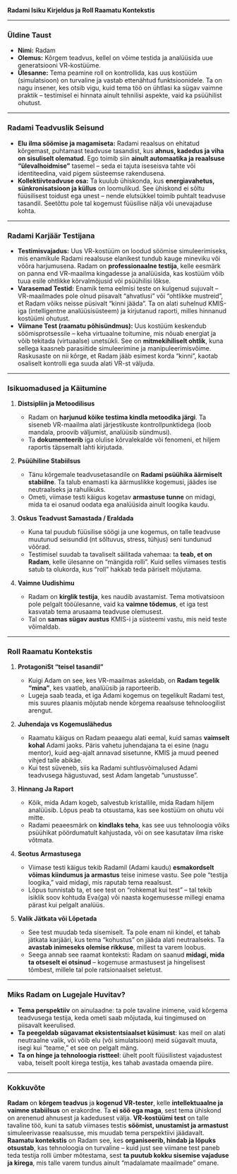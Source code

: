 


**Radami Isiku Kirjeldus ja Roll Raamatu Kontekstis**

---

### **Üldine Taust**

- **Nimi:** Radam  
- **Olemus:** Kõrgem teadvus, kellel on võime testida ja analüüsida uue generatsiooni VR-kostüüme.  
- **Ülesanne:** Tema peamine roll on kontrollida, kas uus kostüüm (simulatsioon) on turvaline ja vastab ettenähtud funktsioonidele. Ta on nagu insener, kes otsib vigu, kuid tema töö on ühtlasi ka sügav vaimne praktik – testimisel ei hinnata ainult tehnilisi aspekte, vaid ka psüühilist ohutust.  

---

### **Radami Teadvuslik Seisund**

- **Elu ilma söömise ja magamiseta:** Radami reaalsus on ehitatud kõrgemast, puhtamast teadvuse tasandist, kus **ahnus, kadedus ja viha on sisuliselt olematud**. Ego toimib siin **ainult automaatika ja reaalsuse “ülevalhoidmise”** tasemel – seda ei tajuta iseseisva tahte või identiteedina, vaid pigem süsteemse rakendusena.  
- **Kollektiivteadvuse osa:** Ta kuulub ühiskonda, kus **energiavahetus, sünkronisatsioon ja küllus** on loomulikud. See ühiskond ei sõltu füüsilisest toidust ega unest – nende elutsükkel toimib puhtalt teadvuse tasandil. Seetõttu pole tal kogemust füüsilise nälja või unevajaduse kohta.  

---

### **Radami Karjäär Testijana**

- **Testimisvajadus:** Uus VR-kostüüm on loodud söömise simuleerimiseks, mis enamikule Radami reaalsuse elanikest tundub kauge mineviku või võõra harjumusena. Radam on **professionaalne testija**, kelle eesmärk on panna end VR-maailma kingadesse ja analüüsida, kas kostüüm võib tuua esile ohtlikke kõrvalmõjusid või psüühilisi lõkse.  
- **Varasemad Testid:** Enamik tema eelmisi teste on kulgenud sujuvalt – VR-maailmades pole olnud piisavalt “ahvatlusi” või “ohtlikke mustreid”, et Radam võiks neisse püsivalt “kinni jääda”. Ta on alati suhelnud KMIS-iga (intelligentne analüüsisüsteem) ja kirjutanud raporti, milles hinnanud kostüümi ohutust.  
- **Viimane Test (raamatu põhisündmus):** Uus kostüüm keskendub söömisprotsessile – keha virtuaalne toitumine, mis nõuab energiat ja võib tekitada (virtuaalse) unetsükli. See on **mitmekihiliselt ohtlik**, kuna sellega kaasneb parasiitide simuleerimine ja manipuleerimisvõime. Raskusaste on nii kõrge, et Radam jääb esimest korda “kinni”, kaotab osaliselt kontrolli ega suuda alati VR-st väljuda.  

---

### **Isikuomadused ja Käitumine**

1. **Distsipliin ja Metoodilisus**  
   - Radam on **harjunud kõike testima kindla metoodika järgi**. Ta siseneb VR-maailma alati järjestikuste kontrollpunktidega (loob mandala, proovib väljumist, analüüsib sündmusi).  
   - Ta **dokumenteerib** iga olulise kõrvalekalde või fenomeni, et hiljem raportis täpsemalt lahti kirjutada.

2. **Psüühiline Stabiilsus**  
   - Tänu kõrgemale teadvusetasandile on **Radami psüühika äärmiselt stabiilne**. Ta talub enamasti ka äärmuslikke kogemusi, jäädes ise neutraalseks ja rahulikuks.  
   - Ometi, viimase testi käigus kogetav **armastuse tunne** on midagi, mida ta ei osanud oodata ega analüüsida ainult loogika kaudu.

3. **Oskus Teadvust Samastada / Eraldada**  
   - Kuna tal puudub füüsilise söögi ja une kogemus, on talle teadvuse muutunud seisundid (nt sõltuvus, stress, tühjus) seni tundunud võõrad.  
   - Testimisel suudab ta tavaliselt säilitada vahemaa: ta **teab, et on Radam**, kelle ülesanne on “mängida rolli”. Kuid selles viimases testis satub ta olukorda, kus “roll” hakkab teda päriselt mõjutama.

4. **Vaimne Uudishimu**  
   - Radam on **kirglik testija**, kes naudib avastamist. Tema motivatsioon pole pelgalt tööülesanne, vaid ka **vaimne tõdemus**, et iga test kasvatab tema arusaama teadvuse olemusest.  
   - Tal on **samas sügav austus** KMIS-i ja süsteemi vastu, mis neid teste võimaldab.

---

### **Roll Raamatu Kontekstis**

1. **ProtagoniSt “teisel tasandil”**  
   - Kuigi Adam on see, kes VR-maailmas askeldab, on **Radam tegelik “mina”**, kes vaatleb, analüüsib ja raporteerib.  
   - Lugeja saab teada, et iga Adami kogemus on tegelikult Radami test, mis suures plaanis mõjutab nende kõrgema reaalsuse tehnoloogilist arengut.

2. **Juhendaja vs Kogemuslähedus**  
   - Raamatu käigus on Radam peaaegu alati eemal, kuid samas **vaimselt kohal** Adami jaoks. Päris vahetu juhendajana ta ei esine (nagu mentor), kuid aeg-ajalt annavad sisetunne, KMIS ja muud peened vihjed talle abikäe.  
   - Kui test süveneb, siis ka Radami suhtlusvõimalused Adami teadvusega hägustuvad, sest Adam langetab “unustusse”.

3. **Hinnang Ja Raport**  
   - Kõik, mida Adam kogeb, salvestub kristallile, mida Radam hiljem analüüsib. Lõpus peab ta otsustama, kas see kostüüm on ohutu või mitte.  
   - Radami peaeesmärk on **kindlaks teha**, kas see uus tehnoloogia võiks psüühikat pöördumatult kahjustada, või on see kasutatav ilma riske võtmata.

4. **Seotus Armastusega**  
   - Viimase testi käigus tekib Radamil (Adami kaudu) **esmakordselt võimas kiindumus ja armastus** teise inimese vastu. See pole “testija loogika,” vaid midagi, mis raputab tema reaalsust.  
   - Lõpus tunnistab ta, et see test on “rohkemat kui test” – tal tekib isiklik soov kohtuda Eva(ga) või naasta kogemusesse millegi enama pärast kui pelgalt analüüs.

5. **Valik Jätkata või Lõpetada**  
   - See test muudab teda sisemiselt. Ta pole enam nii kindel, et tahab jätkata karjääri, kus tema “kohustus” on jääda alati neutraalseks. Ta **avastab inimeseks olemise rikkuse**, millest ta varem loobus.  
   - Seega annab see raamat konteksti: Radam on saanud **midagi, mida ta otseselt ei otsinud** – kogemuse armastusest ja hingelisest tõmbest, millele tal pole ratsionaalset seletust.

---

### **Miks Radam on Lugejale Huvitav?**  
- **Tema perspektiiv** on ainulaadne: ta pole tavaline inimene, vaid kõrgema teadvusega testija, keda ometi saab mõjutada, kui tingimused on piisavalt keerulised.  
- **Ta peegeldab sügavamat eksistentsiaalset küsimust**: kas meil on alati neutraalne valik, või võib elu (või simulatsioon) meid sügavalt muuta, isegi kui “teame,” et see on pelgalt mäng.  
- **Ta on hinge ja tehnoloogia ristteel**: ühelt poolt füüsilistest vajadustest vaba, teiselt poolt kirega testija, kes tahab avastada omaenda piire.

---

### **Kokkuvõte**  
**Radam** on **kõrgem teadvus** ja **kogenud VR-tester**, kelle **intellektuaalne ja vaimne stabiilsus** on erakordne. Ta **ei söö ega maga**, sest tema ühiskond on arenenud ahnusest ja kadedusest välja. **VR-kostüümi test** on talle tavaline töö, kuni ta satub viimases testis **söömist, unustamist ja armastust** simuleerivasse reaalsusse, mis muudab tema perspektiivi jäädavalt. **Raamatu kontekstis** on Radam see, kes **organiseerib, hindab ja lõpuks otsustab**, kas tehnoloogia on turvaline – kuid just see viimane test paneb teda testija rolli ümber mõtestama, sest **ta puutub kokku sisemise vajaduse ja kirega**, mis talle varem tundus ainult “madalamate maailmade” omane.
